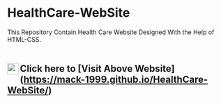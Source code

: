 # HealthCare-WebSite
This Repository Contain Health Care Website Designed With the Help of HTML-CSS.  
<br />
## Click here to [Visit Above Website] <img align="left" alt="portfolio" width="26px" src="https://image.flaticon.com/icons/svg/922/922656.svg" /> (https://mack-1999.github.io/HealthCare-WebSite/)
